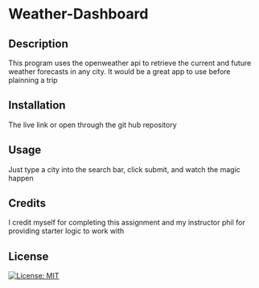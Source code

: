 # Weather-Dashboard

## Description

This program uses the openweather api to retrieve the current and future weather forecasts in any city. It would be a great app to use before plainning a trip 




## Installation

The live link or open through the git hub repository

## Usage

Just type a city into the search bar, click submit, and watch the magic happen


## Credits

I credit myself for completing this assignment and my instructor phil for providing starter logic to work with

## License

[![License: MIT](https://img.shields.io/badge/License-MIT-yellow.svg)](https://opensource.org/licenses/MIT)